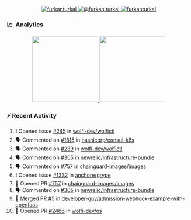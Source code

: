 <p align="center">
  <a href="https://linkedin.com/in/furkanturkal" target="blank">
    <img src="https://img.shields.io/badge/linkedin-%230077B5.svg?&style=for-the-badge&logo=linkedin&logoColor=white" alt="furkanturkal" />
  </a>
  <a href="https://medium.com/@furkan.turkal" target="blank">
    <img src="https://img.shields.io/badge/medium-%2312100E.svg?&style=for-the-badge&logo=medium&logoColor=white" alt="@furkan.turkal" />
  </a>
  <a href="https://twitter.com/furkanturkaI" target="blank">
    <img src="https://img.shields.io/badge/Twitter-1DA1F2?style=for-the-badge&logo=twitter&logoColor=white" alt="furkanturkaI" />
  </a>
</p>

### 📈 &nbsp;Analytics

<p align="center">
  <a href="https://coderstats.net/github/#Dentrax">
    <img height="180em" src="https://github-readme-stats-eight-theta.vercel.app/api?username=Dentrax&show_icons=true&theme=algolia&include_all_commits=true&count_private=true&line_height=26"/>
    <img height="180em" src="https://github-readme-stats-eight-theta.vercel.app/api/top-langs/?username=Dentrax&layout=compact&langs_count=8&theme=algolia&line_height=26"/>
  </a>
</p>

### :zap: Recent Activity

<!--START_SECTION:activity-->
1. ❗ Opened issue [#245](https://github.com/wolfi-dev/wolfictl/issues/245) in [wolfi-dev/wolfictl](https://github.com/wolfi-dev/wolfictl)
2. 🗣 Commented on [#1815](https://github.com/hashicorp/consul-k8s/issues/1815) in [hashicorp/consul-k8s](https://github.com/hashicorp/consul-k8s)
3. 🗣 Commented on [#239](https://github.com/wolfi-dev/wolfictl/issues/239) in [wolfi-dev/wolfictl](https://github.com/wolfi-dev/wolfictl)
4. 🗣 Commented on [#305](https://github.com/newrelic/infrastructure-bundle/issues/305) in [newrelic/infrastructure-bundle](https://github.com/newrelic/infrastructure-bundle)
5. 🗣 Commented on [#757](https://github.com/chainguard-images/images/issues/757) in [chainguard-images/images](https://github.com/chainguard-images/images)
6. ❗ Opened issue [#1332](https://github.com/anchore/grype/issues/1332) in [anchore/grype](https://github.com/anchore/grype)
7. 💪 Opened PR [#757](https://github.com/chainguard-images/images/pull/757) in [chainguard-images/images](https://github.com/chainguard-images/images)
8. 🗣 Commented on [#305](https://github.com/newrelic/infrastructure-bundle/issues/305) in [newrelic/infrastructure-bundle](https://github.com/newrelic/infrastructure-bundle)
9. 🎉 Merged PR [#5](https://github.com/developer-guy/admission-webhook-example-with-openfaas/pull/5) in [developer-guy/admission-webhook-example-with-openfaas](https://github.com/developer-guy/admission-webhook-example-with-openfaas)
10. 💪 Opened PR [#2466](https://github.com/wolfi-dev/os/pull/2466) in [wolfi-dev/os](https://github.com/wolfi-dev/os)
<!--END_SECTION:activity-->
